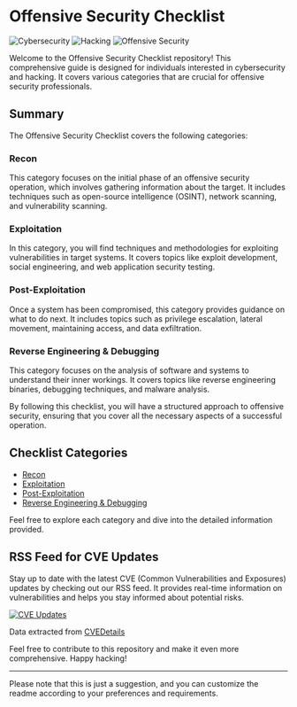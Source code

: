 # Offensive Security Checklist

![Cybersecurity](https://img.shields.io/badge/Cybersecurity-Checklist-blue)
![Hacking](https://img.shields.io/badge/Hacking-Checklist-red)
![Offensive Security](https://img.shields.io/badge/Offensive%20Security-Checklist-orange)

Welcome to the Offensive Security Checklist repository! This comprehensive guide is designed for individuals interested in cybersecurity and hacking. It covers various categories that are crucial for offensive security professionals.

## Summary

The Offensive Security Checklist covers the following categories:

### Recon

This category focuses on the initial phase of an offensive security operation, which involves gathering information about the target. It includes techniques such as open-source intelligence (OSINT), network scanning, and vulnerability scanning.

### Exploitation

In this category, you will find techniques and methodologies for exploiting vulnerabilities in target systems. It covers topics like exploit development, social engineering, and web application security testing.

### Post-Exploitation

Once a system has been compromised, this category provides guidance on what to do next. It includes topics such as privilege escalation, lateral movement, maintaining access, and data exfiltration.

### Reverse Engineering & Debugging

This category focuses on the analysis of software and systems to understand their inner workings. It covers topics like reverse engineering binaries, debugging techniques, and malware analysis.

By following this checklist, you will have a structured approach to offensive security, ensuring that you cover all the necessary aspects of a successful operation.

## Checklist Categories

- [Recon](Recon)
- [Exploitation](Exploitation)
- [Post-Exploitation](Post-Exploitation)
- [Reverse Engineering & Debugging](Reverse%20Engineering%20&%20Debugging)

Feel free to explore each category and dive into the detailed information provided.

## RSS Feed for CVE Updates

Stay up to date with the latest CVE (Common Vulnerabilities and Exposures) updates by checking out our RSS feed. It provides real-time information on vulnerabilities and helps you stay informed about potential risks.

[![CVE Updates](https://img.icons8.com/?size=512&id=184&format=png&color=FFFFFF&opacity=0)](https://www.feedgrabbr.com/inframe/?widgetid=8ec1f79595ea8c33e74d9183f)

Data extracted from [CVEDetails](https://www.cvedetails.com)

Feel free to contribute to this repository and make it even more comprehensive. Happy hacking!

---

Please note that this is just a suggestion, and you can customize the readme according to your preferences and requirements.
